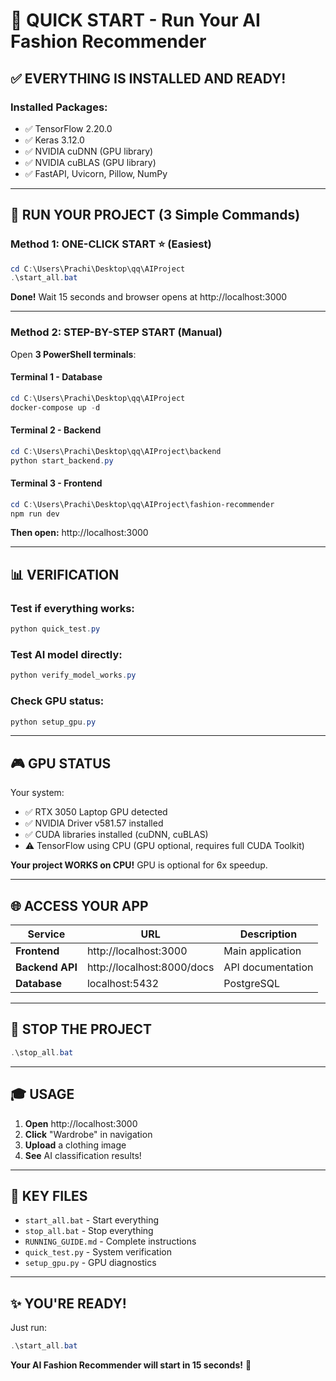 # 🎯 QUICK START - Run Your AI Fashion Recommender

## ✅ **EVERYTHING IS INSTALLED AND READY!**

### Installed Packages:
- ✅ TensorFlow 2.20.0
- ✅ Keras 3.12.0  
- ✅ NVIDIA cuDNN (GPU library)
- ✅ NVIDIA cuBLAS (GPU library)
- ✅ FastAPI, Uvicorn, Pillow, NumPy

---

## 🚀 **RUN YOUR PROJECT (3 Simple Commands)**

### **Method 1: ONE-CLICK START** ⭐ (Easiest)

```powershell
cd C:\Users\Prachi\Desktop\qq\AIProject
.\start_all.bat
```

**Done!** Wait 15 seconds and browser opens at http://localhost:3000

---

### **Method 2: STEP-BY-STEP START** (Manual)

Open **3 PowerShell terminals**:

#### **Terminal 1 - Database**
```powershell
cd C:\Users\Prachi\Desktop\qq\AIProject
docker-compose up -d
```

#### **Terminal 2 - Backend**
```powershell
cd C:\Users\Prachi\Desktop\qq\AIProject\backend
python start_backend.py
```

#### **Terminal 3 - Frontend**
```powershell
cd C:\Users\Prachi\Desktop\qq\AIProject\fashion-recommender
npm run dev
```

**Then open:** http://localhost:3000

---

## 📊 **VERIFICATION**

### Test if everything works:
```powershell
python quick_test.py
```

### Test AI model directly:
```powershell
python verify_model_works.py
```

### Check GPU status:
```powershell
python setup_gpu.py
```

---

## 🎮 **GPU STATUS**

Your system:
- ✅ RTX 3050 Laptop GPU detected
- ✅ NVIDIA Driver v581.57 installed
- ✅ CUDA libraries installed (cuDNN, cuBLAS)
- ⚠️ TensorFlow using CPU (GPU optional, requires full CUDA Toolkit)

**Your project WORKS on CPU!** GPU is optional for 6x speedup.

---

## 🌐 **ACCESS YOUR APP**

| Service | URL | Description |
|---------|-----|-------------|
| **Frontend** | http://localhost:3000 | Main application |
| **Backend API** | http://localhost:8000/docs | API documentation |
| **Database** | localhost:5432 | PostgreSQL |

---

## 🛑 **STOP THE PROJECT**

```powershell
.\stop_all.bat
```

---

## 🎓 **USAGE**

1. **Open** http://localhost:3000
2. **Click** "Wardrobe" in navigation
3. **Upload** a clothing image
4. **See** AI classification results!

---

## 📁 **KEY FILES**

- `start_all.bat` - Start everything
- `stop_all.bat` - Stop everything
- `RUNNING_GUIDE.md` - Complete instructions
- `quick_test.py` - System verification
- `setup_gpu.py` - GPU diagnostics

---

## ✨ **YOU'RE READY!**

Just run:
```powershell
.\start_all.bat
```

**Your AI Fashion Recommender will start in 15 seconds!** 🚀
